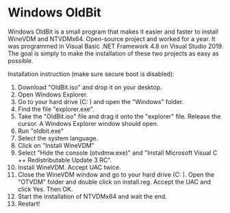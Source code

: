 # Windows OldBit
Windows OldBit is a small program that makes it easier and faster to install WineVDM and NTVDMx64. Open-source project and worked for a year. It was programmed in Visual Basic .NET Framework 4.8 on Visual Studio 2019. The goal is simply to make the installation of these two projects as easy as possible.

Installation instruction (make sure secure boot is disabled):

1. Download "OldBit.iso" and drop it on your desktop.
2. Open Windows Explorer.
3. Go to your hard drive (C: \) and open the "Windows" folder.
4. Find the file "explorer.exe".
5. Take the "OldBit.iso" file and drag it onto the "explorer" file. Release the cursor. A Windows Explorer window should open.
6. Run "oldbit.exe"
7. Select the system language.
8. Click on "Install WineVDM"
9. Select "Hide the console (otvdmw.exe)" and "Install Microsoft Visual C ++ Redistributable Update 3 RC".
10. Install WineVDM. Accept UAC twice.
11. Close the WineVDM window and go to your hard drive (C: \). Open the "OTVDM" folder and double click on install.reg. Accept the UAC and click Yes. Then OK.
12. Start the installation of NTVDMx64 and wait the end.
13. Restart!
